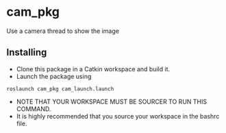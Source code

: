 # cam_pkg
Use a camera thread to show the image
## Installing
 - Clone this package in a Catkin workspace and build it.
 - Launch the package using
```
roslaunch cam_pkg cam_launch.launch
```
 - NOTE THAT YOUR WORKSPACE MUST BE SOURCER TO RUN THIS COMMAND.
 - It is highly recommended that you source your workspace in the bashrc file.
